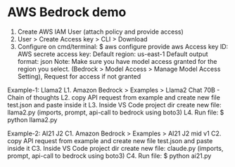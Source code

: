 # AWS Bedrock demo
1. Create AWS IAM User (attach policy and provide access)
2. User > Create Access key > CLI > Download
3. Configure on cmd/terminal:
   $ aws configure
   provide aws Access key ID:
   AWS secrete access key:
   Default region: us-east-1
   Default output format: json
Note: Make sure you have model access granted for the region you select. (Bedrock > Model Access > Manage Model Access Setting), Request for access if not granted

Example-1: Llama2
L1. Amazon Bedrock > Examples > Llama2 Chat 70B - Chain of thoughts
L2. copy API request from example and create new file test.json and paste inside it
L3. Inside VS Code project dir create new file: llama2.py (imports, prompt, api-call to bedrock using boto3)
L4. Run file:
   $ python llama2.py   

Example-2: AI21 J2
C1. Amazon Bedrock > Examples > AI21 J2 mid v1
C2. copy API request from example and create new file test.json and paste inside it
C3. Inside VS Code project dir create new file: claude.py (imports, prompt, api-call to bedrock using boto3)
C4. Run file:
   $ python ai21.py   
